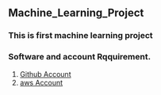 ## Machine_Learning_Project

### This is first machine learning project


### Software and account Rqquirement.

1. [Github Account](https://github.con)
2. [aws Account](httpas://dashboard.aws.com/login)
